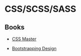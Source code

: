 # CSS/SCSS/SASS

## Books

* [CSS Master](http://shop.oreilly.com/product/9780994182623.do)

* [Bootstrapping Design](bootstrappingdesign.com)
